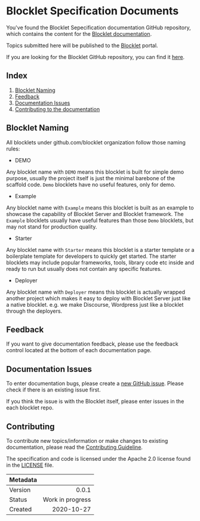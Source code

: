 # Blocklet Specification Documents

You've found the Blocklet Sepecification documentation GitHub repository, which contains the content for the [Blocklet documentation](https://blocklet.dev/docs).

Topics submitted here will be published to the [Blocklet](https://blocklet.dev) portal.

If you are looking for the Blocklet GitHub repository, you can find it [here](https://github.com/blocklet).

## Index

1. [Blocklet Naming](#blocklet-naming)
2. [Feedback](#feedback)
3. [Documentation Issues](#documentation-issues)
4. [Contributing to the documentation](#contributing)

## Blocklet Naming

All blocklets under github.com/blocklet organization follow those naming rules:

- DEMO

Any blocklet name with `DEMO` means this blocklet is built for simple demo purpose, usually the project itself is just the minimal barebone of the scaffold code. `Demo` blocklets have no useful features, only for demo.   

- Example 

Any blocklet name with `Example` means this blocklet is built as an example to showcase the capability of Blocklet Server and Blocklet framework. The `Example` blocklets usually have useful features than those `Demo` blocklets, but may not stand for production quality. 

- Starter

Any blocklet name with `Starter` means this blocklet is a starter template or a boilerplate template for developers to quickly get started. The starter blocklets may include popular frameworks, tools, library code etc inside and ready to run but usually does not contain any specific features. 

- Deployer

Any blocklet name with `Deployer` means this blocklet is actually wrapped another project which makes it easy to deploy with Blocklet Server just like a native blocklet. e.g. we make Discourse, Wordpress just like a blocklet through the deployers. 



## Feedback

If you want to give documentation feedback, please use the feedback control located at the bottom of each documentation page.

## Documentation Issues

To enter documentation bugs, please create a [new GitHub issue](https://github.com/blocklet/blocklet-specification/issues). Please check if there is an existing issue first.

If you think the issue is with the Blocklet  itself, please enter issues in the each blocklet repo.

## Contributing

To contribute new topics/information or make changes to existing documentation, please read the [Contributing Guideline](./CONTRIBUTING.md#contributing).


The specification and code is licensed under the Apache 2.0 license found in the
[LICENSE](LICENSE) file.


| Metadata |                  |
| -------- | ---------------: |
| Version  | 0.0.1              |
| Status   | Work in progress |
| Created  | 2020-10-27       |
